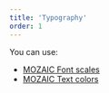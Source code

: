 ```yaml
---
title: 'Typography'
order: 1
---
```


You can use:

<!-- * [MOZAIC Font Families](http://mozaic.adeo.cloud/Foundations/Typography/FontFamilies/) -->
* [MOZAIC Font scales](http://mozaic.adeo.cloud/Foundations/Typography/ScaleAndSizes/)
* [MOZAIC Text colors](http://mozaic.adeo.cloud/Foundations/Typography/Colors/)
